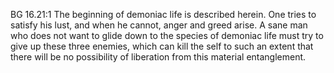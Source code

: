 BG 16.21:1	The beginning of demoniac life is described herein. One tries to satisfy his lust, and when he cannot, anger and greed arise. A sane man who does not want to glide down to the species of demoniac life must try to give up these three enemies, which can kill the self to such an extent that there will be no possibility of liberation from this material entanglement.